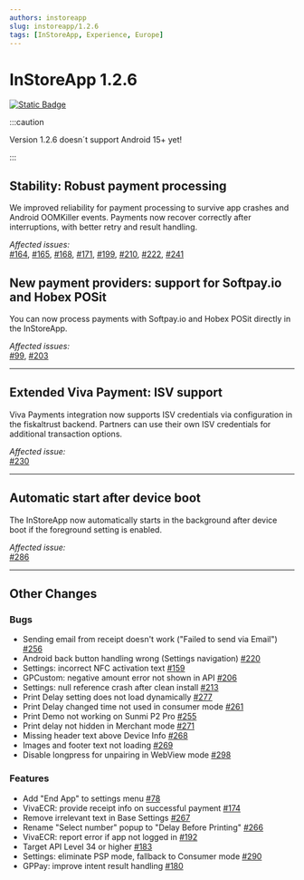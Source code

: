 ```yaml
---
authors: instoreapp
slug: instoreapp/1.2.6
tags: [InStoreApp, Experience, Europe]
---
```


# InStoreApp 1.2.6
 [![Static Badge](https://img.shields.io/badge/milestone-v1.2.6-green?logo=github)](https://github.com/fiskaltrust/fiskaltrust-instore-app/milestone/3?closed=1) <!-- markdown-link-check-disable-line -->


<!--truncate-->

:::caution

Version 1.2.6 doesn´t support Android 15+ yet!

:::


## Stability: Robust payment processing

We improved reliability for payment processing to survive app crashes and Android OOMKiller events. Payments now recover correctly after interruptions, with better retry and result handling.

_Affected issues:_  
[#164](https://github.com/fiskaltrust/fiskaltrust-instore-app/issues/164), [#165](https://github.com/fiskaltrust/fiskaltrust-instore-app/issues/165), [#168](https://github.com/fiskaltrust/fiskaltrust-instore-app/issues/168), [#171](https://github.com/fiskaltrust/fiskaltrust-instore-app/issues/171), [#199](https://github.com/fiskaltrust/fiskaltrust-instore-app/issues/199), [#210](https://github.com/fiskaltrust/fiskaltrust-instore-app/issues/210), [#222](https://github.com/fiskaltrust/fiskaltrust-instore-app/issues/222), [#241](https://github.com/fiskaltrust/fiskaltrust-instore-app/issues/241) <!-- markdown-link-check-disable-line -->

## New payment providers: support for Softpay.io and Hobex POSit

You can now process payments with Softpay.io and Hobex POSit directly in the InStoreApp.

_Affected issues:_  
[#99](https://github.com/fiskaltrust/fiskaltrust-instore-app/issues/99), [#203](https://github.com/fiskaltrust/fiskaltrust-instore-app/issues/203) <!-- markdown-link-check-disable-line -->

---

## Extended Viva Payment: ISV support

Viva Payments integration now supports ISV credentials via configuration in the fiskaltrust backend. Partners can use their own ISV credentials for additional transaction options.

_Affected issue:_  
[#230](https://github.com/fiskaltrust/fiskaltrust-instore-app/issues/230) <!-- markdown-link-check-disable-line -->

---

## Automatic start after device boot

The InStoreApp now automatically starts in the background after device boot if the foreground setting is enabled.

_Affected issue:_  
[#286](https://github.com/fiskaltrust/fiskaltrust-instore-app/issues/286) <!-- markdown-link-check-disable-line -->

---

## Other Changes

### Bugs
- Sending email from receipt doesn't work ("Failed to send via Email") [#256](https://github.com/fiskaltrust/fiskaltrust-instore-app/issues/256) <!-- markdown-link-check-disable-line -->
- Android back button handling wrong (Settings navigation) [#220](https://github.com/fiskaltrust/fiskaltrust-instore-app/issues/220) <!-- markdown-link-check-disable-line -->
- Settings: incorrect NFC activation text [#159](https://github.com/fiskaltrust/fiskaltrust-instore-app/issues/159) <!-- markdown-link-check-disable-line -->
- GPCustom: negative amount error not shown in API [#206](https://github.com/fiskaltrust/fiskaltrust-instore-app/issues/206) <!-- markdown-link-check-disable-line -->
- Settings: null reference crash after clean install [#213](https://github.com/fiskaltrust/fiskaltrust-instore-app/issues/213) <!-- markdown-link-check-disable-line -->
- Print Delay setting does not load dynamically [#277](https://github.com/fiskaltrust/fiskaltrust-instore-app/issues/277) <!-- markdown-link-check-disable-line -->
- Print Delay changed time not used in consumer mode [#261](https://github.com/fiskaltrust/fiskaltrust-instore-app/issues/261) <!-- markdown-link-check-disable-line -->
- Print Demo not working on Sunmi P2 Pro [#255](https://github.com/fiskaltrust/fiskaltrust-instore-app/issues/255) <!-- markdown-link-check-disable-line -->
- Print delay not hidden in Merchant mode [#271](https://github.com/fiskaltrust/fiskaltrust-instore-app/issues/271) <!-- markdown-link-check-disable-line -->
- Missing header text above Device Info [#268](https://github.com/fiskaltrust/fiskaltrust-instore-app/issues/268) <!-- markdown-link-check-disable-line -->
- Images and footer text not loading [#269](https://github.com/fiskaltrust/fiskaltrust-instore-app/issues/269) <!-- markdown-link-check-disable-line -->
- Disable longpress for unpairing in WebView mode [#298](https://github.com/fiskaltrust/fiskaltrust-instore-app/issues/298) <!-- markdown-link-check-disable-line -->

### Features
- Add "End App" to settings menu [#78](https://github.com/fiskaltrust/fiskaltrust-instore-app/issues/78) <!-- markdown-link-check-disable-line -->
- VivaECR: provide receipt info on successful payment [#174](https://github.com/fiskaltrust/fiskaltrust-instore-app/issues/174) <!-- markdown-link-check-disable-line -->
- Remove irrelevant text in Base Settings [#267](https://github.com/fiskaltrust/fiskaltrust-instore-app/issues/267) <!-- markdown-link-check-disable-line -->
- Rename "Select number" popup to "Delay Before Printing" [#266](https://github.com/fiskaltrust/fiskaltrust-instore-app/issues/266) <!-- markdown-link-check-disable-line -->
- VivaECR: report error if app not logged in [#192](https://github.com/fiskaltrust/fiskaltrust-instore-app/issues/192) <!-- markdown-link-check-disable-line -->
- Target API Level 34 or higher [#183](https://github.com/fiskaltrust/fiskaltrust-instore-app/issues/183) <!-- markdown-link-check-disable-line -->
- Settings: eliminate PSP mode, fallback to Consumer mode [#290](https://github.com/fiskaltrust/fiskaltrust-instore-app/issues/290) <!-- markdown-link-check-disable-line -->
- GPPay: improve intent result handling [#180](https://github.com/fiskaltrust/fiskaltrust-instore-app/issues/180) <!-- markdown-link-check-disable-line -->